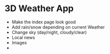 # 3D Weather App

+ Make the index page look good
+ Add rain/snow depending on current Weather
+ Change sky (day/night, cloudy/clear)
+ Local news
+ Images
+ 
